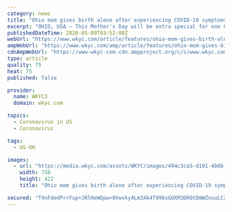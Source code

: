```yaml
---
category: news
title: "Ohio mom gives birth alone after experiencing COVID-19 symptoms"
excerpt: "OHIO, USA — This Mother's Day will be extra special for one Ohio health care worker who quickly turned from provider to patient. For Jennifer Perry, her work as a physician’s assistant is her passion. When coronavirus entered our world the pregnant mother had no other choice but to help those who believed they may have the virus."
publishedDateTime: 2020-05-09T03:52:00Z
webUrl: "https://www.wkyc.com/article/features/ohio-mom-gives-birth-alone-after-experiencing-covid-19-symptoms/95-7104b3cf-7069-4046-a0a9-1f625168fe01"
ampWebUrl: "https://www.wkyc.com/amp/article/features/ohio-mom-gives-birth-alone-after-experiencing-covid-19-symptoms/95-7104b3cf-7069-4046-a0a9-1f625168fe01"
cdnAmpWebUrl: "https://www-wkyc-com.cdn.ampproject.org/c/s/www.wkyc.com/amp/article/features/ohio-mom-gives-birth-alone-after-experiencing-covid-19-symptoms/95-7104b3cf-7069-4046-a0a9-1f625168fe01"
type: article
quality: 75
heat: 75
published: false

provider:
  name: WKYC3
  domain: wkyc.com

topics:
  - Coronavirus in US
  - Coronavirus

tags:
  - US-OH

images:
  - url: "https://media.wkyc.com/assets/WKYC/images/494c3ca5-d191-4b0b-9549-5ac5c0beaed4/494c3ca5-d191-4b0b-9549-5ac5c0beaed4_750x422.jpg"
    width: 750
    height: 422
    title: "Ohio mom gives birth alone after experiencing COVID-19 symptoms"

secured: "T4nFdedPrrFup+JRlHeWQpw+0Vwvky4Lm3Xk4T996sGOXM3DR6tDmWZnuuLCZ7wc2pV4YhlhpJrAzVYLpL0pNEp5PznIsfyvfiaTlWEzyBxfEC3/8+8IDhHtYCjVpYOZJTkoony8d46YXCOJCOCXWO7fatbexVp7uzqLBejEF/DJ6GLfwDcBmQeWinnZVKVAlmtB2rrsGE8jMg4WPucesLH4KGknj0BMSrBjnzvpKPh6Blkfe4jbk7L08rzK0B9n+BhvgLMnGY39Hys4z02sRMBLPp9jJW/vm4s5O2tDXwC8uTXBSLmN7dcu49vdaDB4;RLq3jJGlfWYRr8v7wQQUBQ=="
---
```


